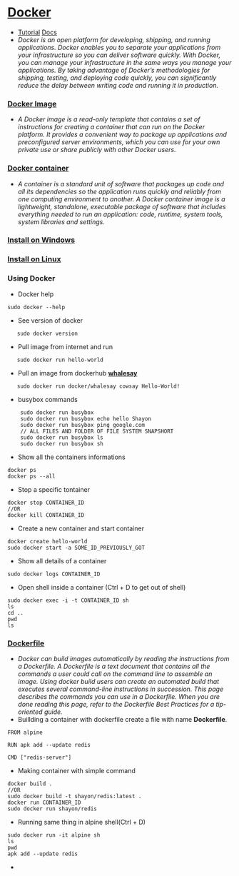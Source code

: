 # [Docker](https://docs.docker.com/get-started/overview/)
 - [Tutorial](https://www.youtube.com/watch?v=Gw2Jrid4SaQ) [Docs](https://docs.docker.com/get-started/overview/)
 - *Docker is an open platform for developing, shipping, and running applications. Docker enables you to separate your applications from your infrastructure so you can deliver software quickly. With Docker, you can manage your infrastructure in the same ways you manage your applications. By taking advantage of Docker’s methodologies for shipping, testing, and deploying code quickly, you can significantly reduce the delay between writing code and running it in production.*

### [Docker Image](https://jfrog.com/knowledge-base/a-beginners-guide-to-understanding-and-building-docker-images/#:~:text=A%20Docker%20image%20is%20a,publicly%20with%20other%20Docker%20users.)

 - *A Docker image is a read-only template that contains a set of instructions for creating a container that can run on the Docker platform. It provides a convenient way to package up applications and preconfigured server environments, which you can use for your own private use or share publicly with other Docker users.*

### [Docker container](https://www.docker.com/resources/what-container)
 - *A container is a standard unit of software that packages up code and all its dependencies so the application runs quickly and reliably from one computing environment to another. A Docker container image is a lightweight, standalone, executable package of software that includes everything needed to run an application: code, runtime, system tools, system libraries and settings.*



### [Install on Windows](https://docs.docker.com/docker-for-windows/install/)

### [Install on Linux](https://docs.docker.com/engine/install/ubuntu/)

### Using Docker
 - Docker help
```
sudo docker --help
```
 - See version of docker
 ```
    sudo docker version
 ```

 - Pull image from internet and run
 ```
    sudo docker run hello-world
 ```

 - Pull an image from dockerhub [**whalesay**](https://hub.docker.com/r/docker/whalesay)
 ```
    sudo docker run docker/whalesay cowsay Hello-World!
 ```
 - busybox commands
```
    sudo docker run busybox
    sudo docker run busybox echo hello Shayon
    sudo docker run busybox ping google.com
    // ALL FILES AND FOLDER OF FILE SYSTEM SNAPSHORT
    sudo docker run busybox ls
    sudo docker run busybox sh
```
 - Show all the containers informations
```
docker ps
docker ps --all
```
 - Stop a specific tontainer
```
docker stop CONTAINER_ID
//OR
docker kill CONTAINER_ID
```
 - Create a new container and start container 
```
docker create hello-world
sudo docker start -a SOME_ID_PREVIOUSLY_GOT
```
 - Show all details of a container
```
sudo docker logs CONTAINER_ID
```
 - Open shell inside a container (Ctrl + D to get out of shell)
```
sudo docker exec -i -t CONTAINER_ID sh
ls
cd ..
pwd
ls
```

### [Dockerfile](https://docs.docker.com/engine/reference/builder/)
 - *Docker can build images automatically by reading the instructions from a Dockerfile. A Dockerfile is a text document that contains all the commands a user could call on the command line to assemble an image. Using docker build users can create an automated build that executes several command-line instructions in succession. This page describes the commands you can use in a Dockerfile. When you are done reading this page, refer to the Dockerfile Best Practices for a tip-oriented guide.*
 - Buillding a container with dockerfile create a file with name **Dockerfile**.
```
FROM alpine

RUN apk add --update redis

CMD ["redis-server"]
```
 - Making container with simple command 
```
docker build .
//OR
sudo docker build -t shayon/redis:latest .
docker run CONTAINER_ID
sudo docker run shayon/redis
```
 - Running same thing in alpine shell(Ctrl + D)
 ```
 sudo docker run -it alpine sh
 ls 
 pwd
 apk add --update redis
 ```
 - 


